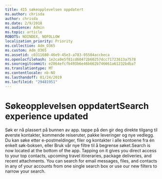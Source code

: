 ```yaml
---
title: 415 søkeopplevelsen oppdatert
ms.author: chrisda
author: chrisda
ms.date: 2/9/2018
ms.audience: Admin
ms.topic: article
ROBOTS: NOINDEX, NOFOLLOW
localization_priority: Priority
ms.collection: Adm_O365
ms.custom: Adm_O365
ms.assetid: c0311680-46e9-45e3-a783-05504accbeca
ms.openlocfilehash: 1e2ca9e5f81cd60472b60257dcc71723613a7578
ms.sourcegitcommit: e2864efcfb493b6e46b662b746661a61232bdba7
ms.translationtype: MT
ms.contentlocale: nb-NO
ms.lasthandoff: 01/24/2019
ms.locfileid: "29481951"
---
```

# <a name="search-experience-updated"></a><span data-ttu-id="00799-102">Søkeopplevelsen oppdatert</span><span class="sxs-lookup"><span data-stu-id="00799-102">Search experience updated</span></span>

<span data-ttu-id="00799-p101">Søk er nå plassert på bunnen av app. tappe på den gir deg direkte tilgang til øverste kontakter, kommende reiseruter, pakke leveringer og nye vedlegg. Du kan søke etter e-postmeldinger, filer og kontakter i alle kontoene fra én enkelt søk-boksen, eller Bruk vår nye filtre til å begrense søket.</span><span class="sxs-lookup"><span data-stu-id="00799-p101">Search is now located at the bottom of the app. Tapping on it gives you direct access to your top contacts, upcoming travel itineraries, package deliveries, and recent attachments. You can search for email messages, files, and contacts in any of your accounts from one single search box or use our new filters to narrow your search.</span></span>
  


